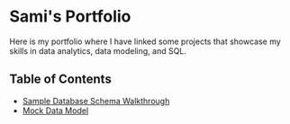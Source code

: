 # Sami's Portfolio

Here is my portfolio where I have linked some projects that showcase my skills in data analytics, data modeling, and SQL.

## Table of Contents
- [Sample Database Schema Walkthrough](https://github.com/SamiJW/SampleDatabaseSchemaWalkthrough/blob/main/README.md)
- [Mock Data Model](https://github.com/SamiJW/MockDatabaseModel-SchemaBuild)
